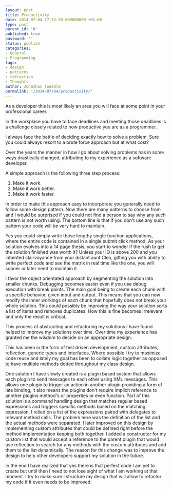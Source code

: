 ```yaml
---
layout: post
title: Productivity
date: 2014-07-04 17:52:30.000000000 +01:00
type: post
parent_id: '0'
published: true
password: ''
status: publish
categories:
- General
- Programming
tags:
- design
- patterns
- refraction
- Thoughts
author: Jonathan Tweedle
permalink: "/2014/07/04/productivity/"
---
```

As a developer this is most likely an area you will face at some point in your professional career.

In the workplace you have to face deadlines and meeting those deadlines is a challenge closely related to how productive you are as a programmer.

I always face the battle of deciding exactly how to solve a problem. Sure you could always resort to a brute force approach but at what cost?

Over the years the manner in how I go about solving problems has in some ways drastically changed, attributing to my experience as a software developer.

A simple approach is the following three step process:

1. Make it work.
2. Make it work better.
3. Make it work faster.

In order to make this approach easy to incorporate you generally need to follow some design pattern. Now there are many patterns to choose from and I would be surprised if you could not find a person to say why any such pattern is not worth using. The bottom line is that if you don't use any such pattern your code will be very hard to maintain.

Yes you could simply write those lengthy single function applications, where the entire code is contained in a single submit click method. As your solution evolves into a 14 page thesis, you start to wonder if the rush to get the solution finished was worth it? Unless your IQ is above 200 and you inherited clairvoyance from your distant aunt Cleo, gifting you with ability to write perfect code and see the matrix in real time like the one, you will sooner or later need to maintain it.

I favor the object orientated approach by segmenting the solution into smaller chunks. Debugging becomes easier even if you use debug execution with break points. The main goal being to create each chunk with a specific behavior, given input and output. This means that you can now modify the inner workings of each chunk that hopefully does not break your whole solution. This could possibly be improving the way your solution sorts a list of items and removes duplicates. How this is fine becomes irrelevant and only the result is critical.

This process of abstracting and refactoring my solutions I have found helped to improve my solutions over time. Over time my experience has granted me the wisdom to decide on an appropriate design.

This has been in the form of test driven development, custom attributes, reflection, generic types and interfaces. Where possible I try to maximize code reuse and lately my goal has been to collate logic together as opposed to have multiple methods dotted throughout my class design.

One solution I have slowly created is a plugin based system that allows each plugin to send messages to each other using XML messages. This allows one plugin to trigger an action in another plugin providing a form of late binding, it also means the plugins don't require implicit reference to another plugins method's or properties or even function. Part of this solution is a command handling design that matches regular based expressions and triggers specific methods based on the matching expression. I relied on a list of the expressions paired with delegates to relevant method calls. The problem here was the definition of the list and the actual methods were separated. I later improved on this design by implementing custom attributes that could be defined right before the method implementation keeping both together. I added a constructor for my custom list that would accept a reference to the parent plugin that would use reflection to search for any methods with the custom attributes and add them to the list dynamically. The reason for this change was to improve the design to help other developers support my solution in the future.

In the end I have realized that yes there is that perfect code I am yet to create but until then I need to not lose sight of what I am working at that moment. I try to make sure I structure my design that will allow to refactor my code if it even needs to be improved.


